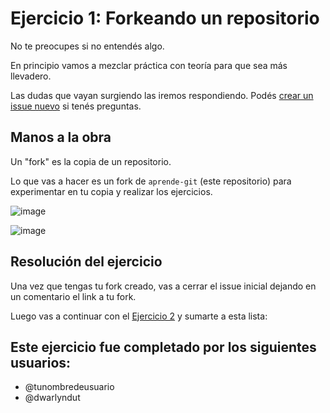 # Ejercicio 1: Forkeando un repositorio

No te preocupes si no entendés algo.

En principio vamos a mezclar práctica con teoría para que sea más llevadero.

Las dudas que vayan surgiendo las iremos respondiendo. Podés [crear un issue nuevo](https://github.com/marcelomazza/aprende-git/issues/new) si tenés preguntas.

## Manos a la obra

Un "fork" es la copia de un repositorio.

Lo que vas a hacer es un fork de `aprende-git` (este repositorio) para experimentar en tu copia y realizar los ejercicios.

![image](https://user-images.githubusercontent.com/384622/168346078-7b2764a8-c04a-4ce9-9ec0-a0a2a2c6b05d.png)

![image](https://user-images.githubusercontent.com/384622/168346189-4177ab10-478d-4e4d-bb06-9e27c1a00171.png)

## Resolución del ejercicio

Una vez que tengas tu fork creado, vas a cerrar el issue inicial dejando en un comentario el link a tu fork.

Luego vas a continuar con el [Ejercicio 2](pull-request.md) y sumarte a esta lista:

## Este ejercicio fue completado por los siguientes usuarios:

- @tunombredeusuario
- @dwarlyndut
